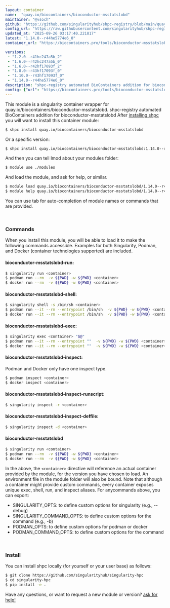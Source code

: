 ```yaml
---
layout: container
name:  "quay.io/biocontainers/bioconductor-msstatslobd"
maintainer: "@vsoch"
github: "https://github.com/singularityhub/shpc-registry/blob/main/quay.io/biocontainers/bioconductor-msstatslobd/container.yaml"
config_url: "https://raw.githubusercontent.com/singularityhub/shpc-registry/main/quay.io/biocontainers/bioconductor-msstatslobd/container.yaml"
updated_at: "2025-09-26 03:17:40.221817"
latest: "1.14.0--r44he5774e6_0"
container_url: "https://biocontainers.pro/tools/bioconductor-msstatslobd"

versions:
 - "1.2.0--r41hc247a5b_2"
 - "1.6.0--r42hc247a5b_0"
 - "1.6.0--r42hf17093f_2"
 - "1.8.0--r43hf17093f_0"
 - "1.10.0--r43hf17093f_0"
 - "1.14.0--r44he5774e6_0"
description: "shpc-registry automated BioContainers addition for bioconductor-msstatslobd"
config: {"url": "https://biocontainers.pro/tools/bioconductor-msstatslobd", "maintainer": "@vsoch", "description": "shpc-registry automated BioContainers addition for bioconductor-msstatslobd", "latest": {"1.14.0--r44he5774e6_0": "sha256:f2463290e42d1b72828214c7248c58a75edeb6d5e43cf5ec5100f80bdc77bf7f"}, "tags": {"1.2.0--r41hc247a5b_2": "sha256:67058b031825913c9f78b47fa6b67ba0d15c9c2a53c329a27daf10881e97bcaf", "1.6.0--r42hc247a5b_0": "sha256:641caa61d9e6b9d5264b0b37053fe204cff8d0234d991fa86d7b5414f8965a2d", "1.6.0--r42hf17093f_2": "sha256:fdf303faa253afbf7531c2bca3932d17a9816bb313d941189a8e67266da9cff1", "1.8.0--r43hf17093f_0": "sha256:1fb1b68d23f5e5b930c874b9498bb1fdc6f03ebb8af072597459ad7ecc78620a", "1.10.0--r43hf17093f_0": "sha256:5d7914bce2bdd726872ecf96f422c332485683c19874833efda34ee7f006a67a", "1.14.0--r44he5774e6_0": "sha256:f2463290e42d1b72828214c7248c58a75edeb6d5e43cf5ec5100f80bdc77bf7f"}, "docker": "quay.io/biocontainers/bioconductor-msstatslobd"}
---
```


This module is a singularity container wrapper for quay.io/biocontainers/bioconductor-msstatslobd.
shpc-registry automated BioContainers addition for bioconductor-msstatslobd
After [installing shpc](#install) you will want to install this container module:


```bash
$ shpc install quay.io/biocontainers/bioconductor-msstatslobd
```

Or a specific version:

```bash
$ shpc install quay.io/biocontainers/bioconductor-msstatslobd:1.14.0--r44he5774e6_0
```

And then you can tell lmod about your modules folder:

```bash
$ module use ./modules
```

And load the module, and ask for help, or similar.

```bash
$ module load quay.io/biocontainers/bioconductor-msstatslobd/1.14.0--r44he5774e6_0
$ module help quay.io/biocontainers/bioconductor-msstatslobd/1.14.0--r44he5774e6_0
```

You can use tab for auto-completion of module names or commands that are provided.

<br>

### Commands

When you install this module, you will be able to load it to make the following commands accessible.
Examples for both Singularity, Podman, and Docker (container technologies supported) are included.

#### bioconductor-msstatslobd-run:

```bash
$ singularity run <container>
$ podman run --rm  -v ${PWD} -w ${PWD} <container>
$ docker run --rm  -v ${PWD} -w ${PWD} <container>
```

#### bioconductor-msstatslobd-shell:

```bash
$ singularity shell -s /bin/sh <container>
$ podman run --it --rm --entrypoint /bin/sh  -v ${PWD} -w ${PWD} <container>
$ docker run --it --rm --entrypoint /bin/sh  -v ${PWD} -w ${PWD} <container>
```

#### bioconductor-msstatslobd-exec:

```bash
$ singularity exec <container> "$@"
$ podman run --it --rm --entrypoint ""  -v ${PWD} -w ${PWD} <container> "$@"
$ docker run --it --rm --entrypoint ""  -v ${PWD} -w ${PWD} <container> "$@"
```

#### bioconductor-msstatslobd-inspect:

Podman and Docker only have one inspect type.

```bash
$ podman inspect <container>
$ docker inspect <container>
```

#### bioconductor-msstatslobd-inspect-runscript:

```bash
$ singularity inspect -r <container>
```

#### bioconductor-msstatslobd-inspect-deffile:

```bash
$ singularity inspect -d <container>
```



#### bioconductor-msstatslobd

```bash
$ singularity run <container>
$ podman run --rm  -v ${PWD} -w ${PWD} <container>
$ docker run --rm  -v ${PWD} -w ${PWD} <container>
```


In the above, the `<container>` directive will reference an actual container provided
by the module, for the version you have chosen to load. An environment file in the
module folder will also be bound. Note that although a container
might provide custom commands, every container exposes unique exec, shell, run, and
inspect aliases. For anycommands above, you can export:

 - SINGULARITY_OPTS: to define custom options for singularity (e.g., --debug)
 - SINGULARITY_COMMAND_OPTS: to define custom options for the command (e.g., -b)
 - PODMAN_OPTS: to define custom options for podman or docker
 - PODMAN_COMMAND_OPTS: to define custom options for the command

<br>

### Install

You can install shpc locally (for yourself or your user base) as follows:

```bash
$ git clone https://github.com/singularityhub/singularity-hpc
$ cd singularity-hpc
$ pip install -e .
```

Have any questions, or want to request a new module or version? [ask for help!](https://github.com/singularityhub/singularity-hpc/issues)